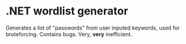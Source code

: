 # .NET wordlist generator
Generates a list of "passwords" from user inputed keywords, used for bruteforcing. Contains bugs.
Very, **very** inefficient.
